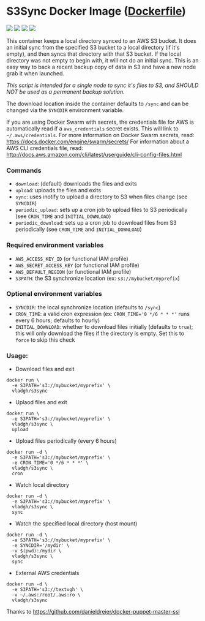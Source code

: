 # S3Sync Docker Image ([Dockerfile](https://github.com/vladgh/docker_base_images/tree/master/s3sync))
[![](https://images.microbadger.com/badges/image/vladgh/s3sync.svg)](https://microbadger.com/images/vladgh/s3sync "Get your own image badge on microbadger.com")
[![](https://images.microbadger.com/badges/version/vladgh/s3sync.svg)](https://microbadger.com/images/vladgh/s3sync "Get your own version badge on microbadger.com")
[![](https://images.microbadger.com/badges/commit/vladgh/s3sync.svg)](https://microbadger.com/images/vladgh/s3sync "Get your own version badge on microbadger.com")
[![](https://images.microbadger.com/badges/license/vladgh/s3sync.svg)](https://microbadger.com/images/vladgh/s3sync "Get your own license badge on microbadger.com")

This container keeps a local directory synced to an AWS S3 bucket.
It does an initial sync from the specified S3 bucket to a local directory (if it's empty), and then syncs that directory with that S3 bucket. If the local directory was not empty to begin with, it will not do an initial sync.
This is an easy way to back a recent backup copy of data in S3 and have a new node grab it when launched.

_This script is intended for a single node to sync it's files to S3, and SHOULD NOT be used as a permanent backup solution._

The download location inside the container defaults to `/sync` and can be changed via the `SYNCDIR` environment variable.

If you are using Docker Swarm with secrets, the credentials file for AWS is automatically read if a `aws_credentials` secret exists. This will link to `~/.aws/credentials`. For more information on Docker Swarm secrets, read: https://docs.docker.com/engine/swarm/secrets/ For information about a AWS CLI credentials file, read: http://docs.aws.amazon.com/cli/latest/userguide/cli-config-files.html

### Commands
- `download`: (default) downloads the files and exits
- `upload`: uploads the files and exits
- `sync`: uses inotify to upload a directory to S3 when files change (see `SYNCDIR`)
- `periodic_upload`: sets up a cron job to upload files to S3 periodically (see `CRON_TIME` and `INITIAL_DOWNLOAD`)
- `periodic_download`: sets up a cron job to download files from S3 periodically (see `CRON_TIME` and `INITIAL_DOWNLOAD`)

### Required environment variables
- `AWS_ACCESS_KEY_ID` (or functional IAM profile)
- `AWS_SECRET_ACCESS_KEY` (or functional IAM profile)
- `AWS_DEFAULT_REGION` (or functional IAM profile)
- `S3PATH`: the S3 synchronize location (ex: `s3://mybucket/myprefix`)

### Optional environment variables
- `SYNCDIR`: the local synchronize location (defaults to `/sync`)
- `CRON_TIME`: a valid cron expression (ex: `CRON_TIME='0 */6 * * *'` runs every 6 hours; defaults to hourly)
- `INITIAL_DOWNLOAD`: whether to download files initially (defaults to `true`); this will only download the files if the directory is empty. Set this to `force` to skip this check

### Usage:

- Download files and exit
```
docker run \
  -e S3PATH='s3://mybucket/myprefix' \
  vladgh/s3sync
```

- Uplaod files and exit
```
docker run \
  -e S3PATH='s3://mybucket/myprefix' \
  vladgh/s3sync \
  upload
```

- Upload files periodically (every 6 hours)
```
docker run -d \
  -e S3PATH='s3://mybucket/myprefix' \
  -e CRON_TIME='0 */6 * * *' \
  vladgh/s3sync \
  cron
```

- Watch local directory
```
docker run -d \
  -e S3PATH='s3://mybucket/myprefix' \
  vladgh/s3sync \
  sync
```

- Watch the specified local directory (host mount)
```
docker run -d \
  -e S3PATH='s3://mybucket/myprefix' \
  -e SYNCDIR='/mydir' \
  -v $(pwd):/mydir \
  vladgh/s3sync \
  sync
```

- External AWS credentials
```
docker run -d \
  -e S3PATH='s3://textvgh' \
  -v ~/.aws:/root/.aws:ro \
  vladgh/s3sync
```

Thanks to https://github.com/danieldreier/docker-puppet-master-ssl
